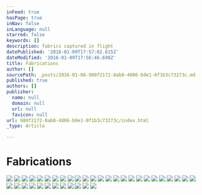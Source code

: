 ```yaml
---
inFeed: true
hasPage: true
inNav: false
inLanguage: null
starred: false
keywords: []
description: fabrics captured in flight
datePublished: '2016-01-09T17:57:02.615Z'
dateModified: '2016-01-09T17:56:46.698Z'
title: Fabrications
author: []
sourcePath: _posts/2016-01-08-980f2172-8ab8-4806-b9e1-0f1b3c73273c.md
published: true
authors: []
publisher:
  name: null
  domain: null
  url: null
  favicon: null
url: 980f2172-8ab8-4806-b9e1-0f1b3c73273c/index.html
_type: Article

---
```

# Fabrications
![](https://the-grid-user-content.s3-us-west-2.amazonaws.com/c0c679d8-09b6-4dd3-bde7-90a56735352e.jpg)
![](https://s3-us-west-2.amazonaws.com/the-grid-img/p/47c05a17c5f61c5962bd5c4a1bb75cb897e9afcc.jpg)
![](https://the-grid-user-content.s3-us-west-2.amazonaws.com/b0f665e9-a50f-483a-befb-176b9960f5bb.jpg)
![](https://the-grid-user-content.s3-us-west-2.amazonaws.com/2a38edd9-2dec-46ca-b147-769004e72e0f.jpg)
![](https://the-grid-user-content.s3-us-west-2.amazonaws.com/02f67328-2b82-41eb-99de-104b75dc3158.jpg)
![](https://the-grid-user-content.s3-us-west-2.amazonaws.com/d83f6ba4-2b54-463b-8075-4971d48ec858.jpg)
![](https://the-grid-user-content.s3-us-west-2.amazonaws.com/59aa2c84-e6b7-480e-ac65-ddb53a8e9c7d.jpg)
![](https://the-grid-user-content.s3-us-west-2.amazonaws.com/f99726ce-0cd8-4065-95d0-d78385631199.jpg)
![](https://the-grid-user-content.s3-us-west-2.amazonaws.com/3a33a367-8084-4093-9bb2-40d05ee98cfe.jpg)
![](https://the-grid-user-content.s3-us-west-2.amazonaws.com/f774dc84-42fb-46e7-a850-91c330a5bc34.jpg)
![](https://the-grid-user-content.s3-us-west-2.amazonaws.com/553c4a2b-521f-47da-9da4-735a77646705.jpg)
![](https://the-grid-user-content.s3-us-west-2.amazonaws.com/d6a34b2c-c868-48c0-a100-835dde224dc9.jpg)
![](https://the-grid-user-content.s3-us-west-2.amazonaws.com/b4fa8cce-433d-42b5-afcf-bce5f36be8fa.jpg)
![](https://the-grid-user-content.s3-us-west-2.amazonaws.com/37954731-67e0-487b-bd62-7ef8ea480f10.jpg)
![](https://the-grid-user-content.s3-us-west-2.amazonaws.com/c9c5a696-361d-4797-a495-34422b240e26.jpg)
![](https://the-grid-user-content.s3-us-west-2.amazonaws.com/f5b81ae3-8437-4dd7-a030-5f88ecdef980.jpg)
![](https://the-grid-user-content.s3-us-west-2.amazonaws.com/1c0d3651-dbbb-4baa-ae52-31db41e567ee.jpg)
![](https://the-grid-user-content.s3-us-west-2.amazonaws.com/ecde334f-148d-489a-9898-3f12a834ec4c.jpg)
![](https://the-grid-user-content.s3-us-west-2.amazonaws.com/3be6f035-d301-49c7-bbe3-27706a99ee57.jpg)
![](https://the-grid-user-content.s3-us-west-2.amazonaws.com/5ad1c58f-222b-4494-9b95-d78c198a8895.jpg)
![](https://the-grid-user-content.s3-us-west-2.amazonaws.com/7845788f-4d66-4773-9a26-79e290c72e7b.jpg)
![](https://the-grid-user-content.s3-us-west-2.amazonaws.com/8b5c387c-fe19-4933-b7f0-5fa9a7298358.jpg)
![](https://the-grid-user-content.s3-us-west-2.amazonaws.com/e43d51f1-3a2f-414f-90d2-b78e938551df.jpg)
![](https://the-grid-user-content.s3-us-west-2.amazonaws.com/769f5bda-374e-4705-a9ef-29a91f1153a8.jpg)
![](https://the-grid-user-content.s3-us-west-2.amazonaws.com/9a6374cd-dc8b-4009-bd7e-28b80fb5de3c.jpg)
![](https://the-grid-user-content.s3-us-west-2.amazonaws.com/909ea346-717f-4865-bc9d-6db39475c402.jpg)
![](https://the-grid-user-content.s3-us-west-2.amazonaws.com/fcc5133c-4c21-4ccb-b954-55d00ad78a46.jpg)
![](https://the-grid-user-content.s3-us-west-2.amazonaws.com/1720c879-b8ca-420f-997e-8e84e2a53afd.jpg)
![](https://the-grid-user-content.s3-us-west-2.amazonaws.com/ed5c2b4e-6f42-452f-a6aa-8b694803210b.jpg)
![](https://the-grid-user-content.s3-us-west-2.amazonaws.com/6a7b0825-e132-4bb8-afbe-27d6f9646c60.jpg)
![](https://the-grid-user-content.s3-us-west-2.amazonaws.com/dba3034e-c660-45b1-87a4-15b2611815f5.jpg)
![](https://the-grid-user-content.s3-us-west-2.amazonaws.com/00b283c7-8d13-43d9-98ec-02b2b616dd9b.jpg)
![](https://the-grid-user-content.s3-us-west-2.amazonaws.com/291e52b4-d462-483b-adf3-b5ee46cb0b3f.jpg)
![](https://the-grid-user-content.s3-us-west-2.amazonaws.com/a16de588-9edf-4821-a380-9c6c4b438e06.jpg)
![](https://the-grid-user-content.s3-us-west-2.amazonaws.com/08be8431-ec2e-4ce9-b00f-10b34489f513.jpg)
![](https://the-grid-user-content.s3-us-west-2.amazonaws.com/693649e3-1ae6-45d9-b472-6d85e8786eeb.jpg)
![](https://the-grid-user-content.s3-us-west-2.amazonaws.com/d4b588aa-2472-4ed5-abfa-d70516b554ca.jpg)